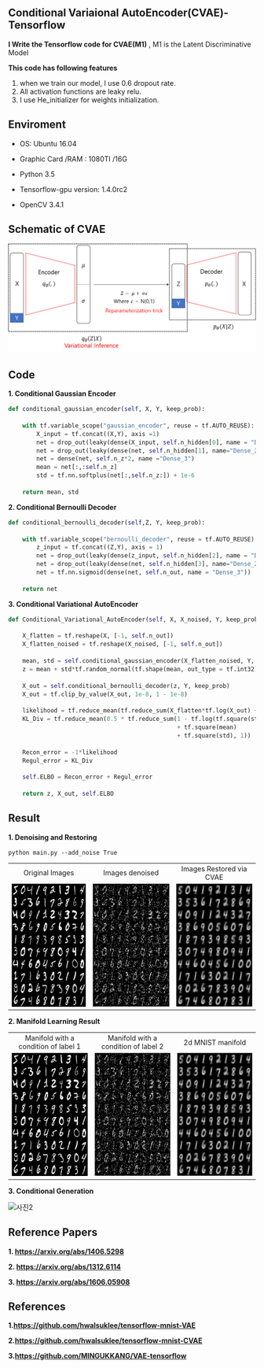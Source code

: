 ## Conditional Variaional AutoEncoder(CVAE)-Tensorflow

**I Write the Tensorflow code for CVAE(M1)** , M1 is the Latent Discriminative Model



**This code has following features**
1. when we train our model, I use 0.6 dropout rate.
2. All activation functions are leaky relu.
3. I use He_initializer for weights initialization.

## Enviroment
- OS: Ubuntu 16.04

- Graphic Card /RAM : 1080TI /16G

- Python 3.5

- Tensorflow-gpu version:  1.4.0rc2 

- OpenCV 3.4.1

## Schematic of CVAE

![사진1](https://github.com/MINGUKKANG/CVAE/blob/master/images/CVAE.png)

## Code

**1. Conditional Gaussian Encoder**
```python
def conditional_gaussian_encoder(self, X, Y, keep_prob):

    with tf.variable_scope("gaussian_encoder", reuse = tf.AUTO_REUSE):
        X_input = tf.concat((X,Y), axis =1)
        net = drop_out(leaky(dense(X_input, self.n_hidden[0], name = "Dense_1")), keep_prob)
        net = drop_out(leaky(dense(net, self.n_hidden[1], name="Dense_2")), keep_prob)
        net = dense(net, self.n_z*2, name ="Dense_3")
        mean = net[:,:self.n_z]
        std = tf.nn.softplus(net[:,self.n_z:]) + 1e-6

    return mean, std
```

**2. Conditional Bernoulli Decoder**
```python
def conditional_bernoulli_decoder(self,Z, Y, keep_prob):

    with tf.variable_scope("bernoulli_decoder", reuse = tf.AUTO_REUSE):
        z_input = tf.concat((Z,Y), axis = 1)
        net = drop_out(leaky(dense(z_input, self.n_hidden[2], name = "Dense_1")), keep_prob)
        net = drop_out(leaky(dense(net, self.n_hidden[3], name="Dense_2")), keep_prob)
        net = tf.nn.sigmoid(dense(net, self.n_out, name = "Dense_3"))
    
    return net
```

**3. Conditional Variational AutoEncoder**
```python
def Conditional_Variational_AutoEncoder(self, X, X_noised, Y, keep_prob):

    X_flatten = tf.reshape(X, [-1, self.n_out])
    X_flatten_noised = tf.reshape(X_noised, [-1, self.n_out])

    mean, std = self.conditional_gaussian_encoder(X_flatten_noised, Y, keep_prob)
    z = mean + std*tf.random_normal(tf.shape(mean, out_type = tf.int32), 0, 1, dtype = tf.float32)

    X_out = self.conditional_bernoulli_decoder(z, Y, keep_prob)
    X_out = tf.clip_by_value(X_out, 1e-8, 1 - 1e-8)

    likelihood = tf.reduce_mean(tf.reduce_sum(X_flatten*tf.log(X_out) + (1 - X_flatten)*tf.log(1 - X_out), 1))
    KL_Div = tf.reduce_mean(0.5 * tf.reduce_sum(1 - tf.log(tf.square(std) + 1e-8)
                                                + tf.square(mean)
                                                + tf.square(std), 1))

    Recon_error = -1*likelihood
    Regul_error = KL_Div

    self.ELBO = Recon_error + Regul_error

    return z, X_out, self.ELBO
```

## Result
**1. Denoising and Restoring**
```
python main.py --add_noise True
```

<table align='center'>
<tr align='center'>
<td> Original Images </td>
<td> Images denoised </td>
<td> Images Restored via CVAE </td>
</tr>
<tr>
<td><img src = 'images/ori_input_images.png' height = '250px'>
<td><img src = 'images/input_image_noised.png' height = '250px'>
<td><img src = 'images/Manifold_canvas_75.png' height = '250px'>
</tr>
</table>

**2. Manifold Learning Result**

<table align='center'>
<tr align='center'>
<td> Manifold with a condition of label 1 </td>
<td> Manifold with a condition of label 2 </td>
<td> 2d MNIST manifold </td>
</tr>
<tr>
<td><img src = 'images/ori_input_images.png' height = '250px'>
<td><img src = 'images/input_image_noised.png' height = '250px'>
<td><img src = 'images/Manifold_canvas_75.png' height = '250px'>
</tr>
</table>

**3. Conditional Generation**

![사진2]()

## Reference Papers
**1. https://arxiv.org/abs/1406.5298**

**2. https://arxiv.org/abs/1312.6114**

**3. https://arxiv.org/abs/1606.05908**

## References

**1.https://github.com/hwalsuklee/tensorflow-mnist-VAE**

**2.https://github.com/hwalsuklee/tensorflow-mnist-CVAE**

**3.https://github.com/MINGUKKANG/VAE-tensorflow**

